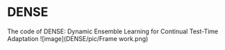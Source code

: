 # DENSE
The code of DENSE: Dynamic Ensemble Learning for Continual Test-Time Adaptation
![image](DENSE/pic/Frame work.png)
